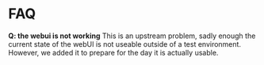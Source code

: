 # FAQ

**Q: the webui is not working**
This is an upstream problem, sadly enough the current state of the webUI is not useable outside of a test environment. However, we added it to prepare for the day it is actually usable.
